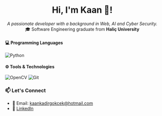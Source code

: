 <h1 align="center"> Hi, I'm Kaan 👋! </h1>
<p align="center">
  <i>A passionate developer with a background in Web, AI and Cyber Security.</i><br/>
  🎓 Software Engineering graduate from <b>Haliç University</b>
</p>

#### 💻 Programming Languages
![Python](https://img.shields.io/badge/Python-3776AB?style=flat&logo=python&logoColor=white)

#### ⚙️ Tools & Technologies
![OpenCV](https://img.shields.io/badge/OpenCV-5C3EE8?style=flat&logo=opencv&logoColor=white)
![Git](https://img.shields.io/badge/Git-F05032?style=flat&logo=git&logoColor=white)

### 📫 Let's Connect
- 📩 Email: [kaankadirgokcek@hotmail.com](mailto:kaankadirgokcek@hotmail.com)  
- 💼 [LinkedIn](https://www.linkedin.com/in/kaan-kadir-g%C3%B6k%C3%A7ek-88b81a203/)  

